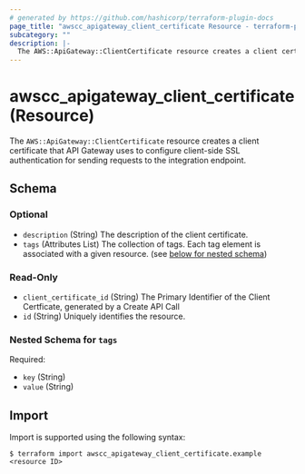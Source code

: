 ```yaml
---
# generated by https://github.com/hashicorp/terraform-plugin-docs
page_title: "awscc_apigateway_client_certificate Resource - terraform-provider-awscc"
subcategory: ""
description: |-
  The AWS::ApiGateway::ClientCertificate resource creates a client certificate that API Gateway uses to configure client-side SSL authentication for sending requests to the integration endpoint.
---
```


# awscc_apigateway_client_certificate (Resource)

The ``AWS::ApiGateway::ClientCertificate`` resource creates a client certificate that API Gateway uses to configure client-side SSL authentication for sending requests to the integration endpoint.



<!-- schema generated by tfplugindocs -->
## Schema

### Optional

- `description` (String) The description of the client certificate.
- `tags` (Attributes List) The collection of tags. Each tag element is associated with a given resource. (see [below for nested schema](#nestedatt--tags))

### Read-Only

- `client_certificate_id` (String) The Primary Identifier of the Client Certficate, generated by a Create API Call
- `id` (String) Uniquely identifies the resource.

<a id="nestedatt--tags"></a>
### Nested Schema for `tags`

Required:

- `key` (String)
- `value` (String)

## Import

Import is supported using the following syntax:

```shell
$ terraform import awscc_apigateway_client_certificate.example <resource ID>
```
